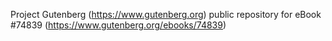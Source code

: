 Project Gutenberg (https://www.gutenberg.org) public repository for
eBook #74839 (https://www.gutenberg.org/ebooks/74839)
